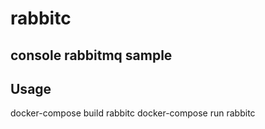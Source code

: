 # rabbitc
## console rabbitmq sample 
## Usage

docker-compose build rabbitc
docker-compose run rabbitc